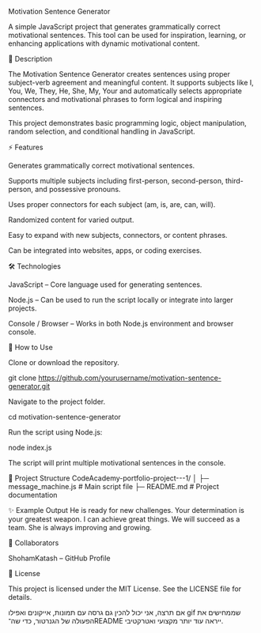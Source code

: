 Motivation Sentence Generator

A simple JavaScript project that generates grammatically correct motivational sentences. This tool can be used for inspiration, learning, or enhancing applications with dynamic motivational content.

📖 Description

The Motivation Sentence Generator creates sentences using proper subject-verb agreement and meaningful content. It supports subjects like I, You, We, They, He, She, My, Your and automatically selects appropriate connectors and motivational phrases to form logical and inspiring sentences.

This project demonstrates basic programming logic, object manipulation, random selection, and conditional handling in JavaScript.

⚡ Features

Generates grammatically correct motivational sentences.

Supports multiple subjects including first-person, second-person, third-person, and possessive pronouns.

Uses proper connectors for each subject (am, is, are, can, will).

Randomized content for varied output.

Easy to expand with new subjects, connectors, or content phrases.

Can be integrated into websites, apps, or coding exercises.

🛠 Technologies

JavaScript – Core language used for generating sentences.

Node.js – Can be used to run the script locally or integrate into larger projects.

Console / Browser – Works in both Node.js environment and browser console.

🚀 How to Use

Clone or download the repository.

git clone https://github.com/yourusername/motivation-sentence-generator.git


Navigate to the project folder.

cd motivation-sentence-generator


Run the script using Node.js:

node index.js


The script will print multiple motivational sentences in the console.

📂 Project Structure
CodeAcademy-portfolio-project---1/
│
├─ message_machine.js           # Main script file
├─ README.md          # Project documentation


✨ Example Output
He is ready for new challenges.
Your determination is your greatest weapon.
I can achieve great things.
We will succeed as a team.
She is always improving and growing.

👥 Collaborators

ShohamKatash – GitHub Profile

📄 License

This project is licensed under the MIT License. See the LICENSE
 file for details.

אם תרצה, אני יכול להכין גם גרסה עם תמונות, אייקונים ואפילו gif שממחישים את הפעולה של הגנרטור, כדי שה־README ייראה עוד יותר מקצועי ואטרקטיבי.
